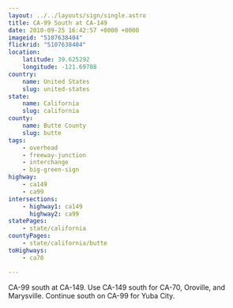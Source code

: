 ```yaml
---
layout: ../../layouts/sign/single.astro
title: CA-99 South at CA-149
date: 2010-09-25 16:42:57 +0000 +0000
imageid: "5107638404"
flickrid: "5107638404"
location:
    latitude: 39.625292
    longitude: -121.69708
country:
    name: United States
    slug: united-states
state:
    name: California
    slug: california
county:
    name: Butte County
    slug: butte
tags:
    - overhead
    - freeway-junction
    - interchange
    - big-green-sign
highway:
    - ca149
    - ca99
intersections:
    - highway1: ca149
      highway2: ca99
statePages:
    - state/california
countyPages:
    - state/california/butte
toHighways:
    - ca70

---
```

CA-99 south at CA-149.  Use CA-149 south for CA-70, Oroville, and Marysville.  Continue south on CA-99 for Yuba City.